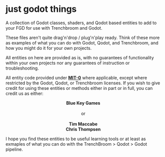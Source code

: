# just godot things

A collection of Godot classes, shaders, and Qodot based entities to add to your FGD for use with Trenchbroom and Godot.

These files aren't quite drag'n'drop / plug'n'play ready. Think of these more as examples of what you can do with Godot, Qodot, and Trenchbroom, and how you might do it for your own projects.

All entities on here are provided as is, with no guarantees of functionality within your own projects nor any guarantees of instruction or troubleshooting.

All entity code provided under [**MIT-0**](LICENSE.md) where applicable, except where restricted by the Godot, Qodot, or Trenchbroom licenses. If you wish to give credit for using these entities or methods either in part or in full, you can credit us as either:

<p align=center><b>Blue Key Games</b><br><br>
or<br><br>
<b>Tim Maccabe</br>Chris Thompsen</b><br></p>

I hope you find these entities to be useful learning tools or at least as exmaples of what you can do with the TrenchBroom > Qodot > Godot pipeline.